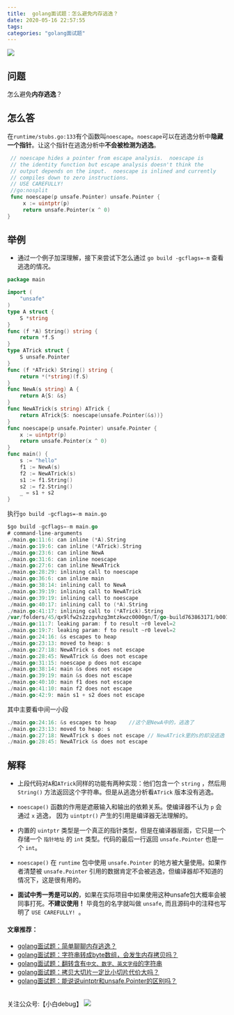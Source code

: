 ```yaml
---
title:  golang面试题：怎么避免内存逃逸？
date: 2020-05-16 22:57:55
tags:
categories: "golang面试题"
---
```


![](https://imgconvert.csdnimg.cn/aHR0cHM6Ly9pbWdrci5jbi1iai51ZmlsZW9zLmNvbS9jZDJkODUxZS1hZWQ1LTRlNjYtOGFmNy0wMjczZDc0NDgzNzAucG5n?x-oss-process=image/format,png)
<!-- more -->

## 问题
怎么避免**内存逃逸**？

## 怎么答
在```runtime/stubs.go:133```有个函数叫```noescape```。```noescape```可以在逃逸分析中**隐藏一个指针**。让这个指针在逃逸分析中**不会被检测为逃逸**。
```go
 // noescape hides a pointer from escape analysis.  noescape is
 // the identity function but escape analysis doesn't think the
 // output depends on the input.  noescape is inlined and currently
 // compiles down to zero instructions.
 // USE CAREFULLY!
 //go:nosplit
 func noescape(p unsafe.Pointer) unsafe.Pointer {
     x := uintptr(p)
     return unsafe.Pointer(x ^ 0)
}
```
  
  


## 举例
- 通过一个例子加深理解，接下来尝试下怎么通过 ```go build -gcflags=-m``` 查看逃逸的情况。
```go
package main

import (
	"unsafe"
)
type A struct {
	S *string
}
func (f *A) String() string {
	return *f.S
}
type ATrick struct {
	S unsafe.Pointer
}
func (f *ATrick) String() string {
	return *(*string)(f.S)
}
func NewA(s string) A {
	return A{S: &s}
}
func NewATrick(s string) ATrick {
	return ATrick{S: noescape(unsafe.Pointer(&s))}
}
func noescape(p unsafe.Pointer) unsafe.Pointer {
	x := uintptr(p)
	return unsafe.Pointer(x ^ 0)
}
func main() {
	s := "hello"
	f1 := NewA(s)
	f2 := NewATrick(s)
	s1 := f1.String()
	s2 := f2.String()
	_ = s1 + s2
}
```



执行```go build -gcflags=-m main.go```
```go 
$go build -gcflags=-m main.go
# command-line-arguments
./main.go:11:6: can inline (*A).String
./main.go:19:6: can inline (*ATrick).String
./main.go:23:6: can inline NewA
./main.go:31:6: can inline noescape
./main.go:27:6: can inline NewATrick
./main.go:28:29: inlining call to noescape
./main.go:36:6: can inline main
./main.go:38:14: inlining call to NewA
./main.go:39:19: inlining call to NewATrick
./main.go:39:19: inlining call to noescape
./main.go:40:17: inlining call to (*A).String
./main.go:41:17: inlining call to (*ATrick).String
/var/folders/45/qx9lfw2s2zzgvhzg3mtzkwzc0000gn/T/go-build763863171/b001/_gomod_.go:6:6: can inline init.0
./main.go:11:7: leaking param: f to result ~r0 level=2
./main.go:19:7: leaking param: f to result ~r0 level=2
./main.go:24:16: &s escapes to heap
./main.go:23:13: moved to heap: s
./main.go:27:18: NewATrick s does not escape
./main.go:28:45: NewATrick &s does not escape
./main.go:31:15: noescape p does not escape
./main.go:38:14: main &s does not escape
./main.go:39:19: main &s does not escape
./main.go:40:10: main f1 does not escape
./main.go:41:10: main f2 does not escape
./main.go:42:9: main s1 + s2 does not escape
```
其中主要看中间一小段
```go
./main.go:24:16: &s escapes to heap    //这个是NewA中的，逃逸了
./main.go:23:13: moved to heap: s
./main.go:27:18: NewATrick s does not escape // NewATrick里的s的却没逃逸
./main.go:28:45: NewATrick &s does not escape
```

## 解释
- 上段代码对```A```和```ATrick```同样的功能有两种实现：他们包含一个 ```string``` ，然后用 ```String()``` 方法返回这个字符串。但是从逃逸分析看```ATrick``` 版本没有逃逸。
- ```noescape()``` 函数的作用是遮蔽输入和输出的依赖关系。使编译器不认为 ```p``` 会通过 ```x``` 逃逸， 因为 ```uintptr()``` 产生的引用是编译器无法理解的。
- 内置的 ```uintptr``` 类型是一个真正的指针类型，但是在编译器层面，它只是一个存储一个 ```指针地址``` 的 ```int``` 类型。代码的最后一行返回 ```unsafe.Pointer``` 也是一个 ```int```。

- ```noescape()``` 在 ```runtime``` 包中使用 ```unsafe.Pointer``` 的地方被大量使用。如果作者清楚被 ```unsafe.Pointer``` 引用的数据肯定不会被逃逸，但编译器却不知道的情况下，这是很有用的。

- **面试中秀一秀是可以的**，如果在实际项目中如果使用这种unsafe包大概率会被同事打死。**不建议使用！**  毕竟包的名字就叫做 ```unsafe```, 而且源码中的注释也写明了 ```USE CAREFULLY! ```。






#### 文章推荐：  
- [golang面试题：简单聊聊内存逃逸？](https://mp.weixin.qq.com/s?__biz=MzAwMDAxNjU4Mg==&mid=2247483686&idx=1&sn=e48c51107191f02da5751a19a54f7d41&chksm=9aee288fad99a199c126d5ff735af7320356ce4bb5753ae59ac6231e596354499414b5705b79&token=2092782362&lang=zh_CN#rd) 
- [golang面试题：字符串转成byte数组，会发生内存拷贝吗？](https://mp.weixin.qq.com/s?__biz=MzAwMDAxNjU4Mg==&mid=2247483669&idx=1&sn=88f754ddabc04eb3f66ba8ac37ee1461&chksm=9aee28bcad99a1aa1ada41cfccaffc7ef4719a9bc11c1bef45b7d1b5427c1faa12d8d0c3156f&token=2092782362&lang=zh_CN#rd)  
- [golang面试题：翻转含有`中文、数字、英文字母`的字符串](https://mp.weixin.qq.com/s?__biz=MzAwMDAxNjU4Mg==&mid=2247483664&idx=1&sn=23a0cf8a78b1d9c30b2e3bc102bf421e&chksm=9aee28b9ad99a1af6c879ba4b1f6439e4c21c363f0a668f322c082ca334b62255507828f66d4&token=2092782362&lang=zh_CN#rd)  
- [golang面试题：拷贝大切片一定比小切片代价大吗？](https://mp.weixin.qq.com/s?__biz=MzAwMDAxNjU4Mg==&mid=2247483674&idx=1&sn=ce4b5fee48c54ff69127ef2bd5d91427&chksm=9aee28b3ad99a1a57eed7651a16fd4bdc35ff23937e423c5e1322a234652fd135f1a16abbece&token=2092782362&lang=zh_CN#rd)   
- [golang面试题：能说说uintptr和unsafe.Pointer的区别吗？](https://mp.weixin.qq.com/s?__biz=MzAwMDAxNjU4Mg==&mid=2247483679&idx=1&sn=7075859e59741b1d0a81dc472b8ce45f&chksm=9aee28b6ad99a1a0599416886660d9ea56bd7fec18841af0e5fe86c3daea3973732a83d7eabb&token=2092782362&lang=zh_CN#rd)

###### 
关注公众号:【小白debug】
![](https://cdn.xiaobaidebug.top/image/小白debug动图二维码-20210908204913011.gif)






